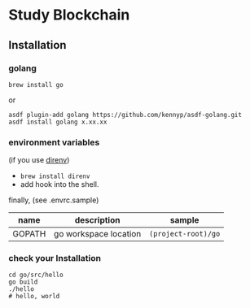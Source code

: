 # Study Blockchain

## Installation

### golang

`brew install go`

or

```
asdf plugin-add golang https://github.com/kennyp/asdf-golang.git
asdf install golang x.xx.xx
```

### environment variables

(if you use [direnv](https://github.com/direnv/direnv))

- `brew install direnv`
- add hook into the shell.


finally, (see .envrc.sample)

| name | description | sample |
| --- | --- | --- |
| GOPATH | go workspace location | `(project-root)/go`

### check your Installation

```
cd go/src/hello
go build
./hello
# hello, world
```
